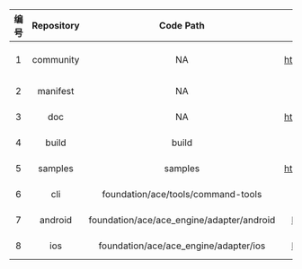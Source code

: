 |编号|Repository|Code Path|gitee账号（主owner）|gitee关联邮箱（主owner）|gitee账号（备份owner）|gitee关联邮箱（备份owner）|SIG|
|:----: |:----: |:----: |:----: |:----: |:----: |:----:| :----: |
|1|                 community                  |                          NA                           |https://gitee.com/yuzhiqiang101|yuzhiqiang5@huawei.com| https://gitee.com/guoguoliu<br/>https://gitee.com/sunfei2021<br/>https://gitee.com/lanshouren | macin.liu@huawei.com<br/>sunfei.sun@huawei.com<br />lanshouren@huawei.com |NA|
|2|manifest|NA|https://gitee.com/lanshouren|lanshouren@huawei.com|https://gitee.com/yuzhiqiang101 <br/> https://gitee.com/sunfei2021|yuzhiqiang5@huawei.com<br/>  sunfei.sun@huawei.com|NA|
|3|doc|NA|  https://gitee.com/yuzhiqiang101   |    yuzhiqiang5@huawei.com    | https://gitee.com/lanshouren <br/> https://gitee.com/sunfei2021 | lanshouren@huawei.com<br/>  sunfei.sun@huawei.com |NA|
|4|                   build                    |                         build                         |    https://gitee.com/lanshouren    |    lanshouren@huawei.com     | https://gitee.com/yuzhiqiang101 <br/> https://gitee.com/sunfei2021 |      yuzhiqiang5@huawei.com<br/>  sunfei.sun@huawei.com      |                NA                 |
|5| samples | samples | https://gitee.com/yuzhiqiang101 | yuzhiqiang5@huawei.com | https://gitee.com/lanshouren <br/> https://gitee.com/sunfei2021 | lanshouren@huawei.com<br/>  sunfei.sun@huawei.com | NA |
|6|                    cli                     |          foundation/ace/tools/command-tools           |    https://gitee.com/lanshouren    |    lanshouren@huawei.com     | https://gitee.com/yuzhiqiang101 <br/> https://gitee.com/sunfei2021 |      yuzhiqiang5@huawei.com<br/>  sunfei.sun@huawei.com      |                NA                 |
|7|android|foundation/ace/ace_engine/adapter/android|    https://gitee.com/sunfei2021    |    sunfei.sun@huawei.com     | https://gitee.com/yuzhiqiang101 <br/>https://gitee.com/lanshouren |      yuzhiqiang5@huawei.com<br/>  lanshouren@huawei.com      |                NA                 |
|8|                    ios                     |         foundation/ace/ace_engine/adapter/ios         |    https://gitee.com/sunfei2021    |    sunfei.sun@huawei.com     | https://gitee.com/yuzhiqiang101 <br/>https://gitee.com/lanshouren |      yuzhiqiang5@huawei.com<br/>  lanshouren@huawei.com      |                NA                 |
